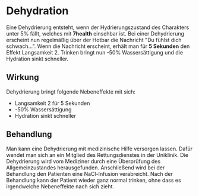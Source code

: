 # Dehydration

Eine Dehydrierung entsteht, wenn der Hydrierungszustand des Charakters unter 5% fällt, welches mit **7health** einsehbar ist. Bei einer Dehydrierung erscheint nun regelmäßig über der Hotbar die Nachricht "Du fühlst dich schwach...". Wenn die Nachricht erscheint, erhält man für **5 Sekunden** den Effekt Langsamkeit 2. Trinken bringt nun -50% Wassersättigung und die Hydration sinkt schneller.

## Wirkung
Dehydrierung bringt folgende Nebeneffekte mit sich:

- Langsamkeit 2 für 5 Sekunden
- -50% Wassersättigung
- Hydration sinkt schneller

## Behandlung

Man kann eine Dehydrierung mit medizinische Hilfe versorgen lassen. Dafür wendet man sich an ein Mitglied des Rettungsdienstes in der Uniklinik. Die Dehydrierung wird vom Mediziner durch eine Überprüfung des Allgemeinzustandes herausgefunden. Anschließend wird bei der Behandlung den Patienten eine NaCl-Infusion verabreicht. 
Nach der Behandlung kann der Patient wieder ganz normal trinken, ohne dass es irgendwelche Nebeneffekte nach sich zieht.
